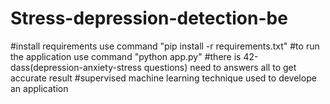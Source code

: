 # Stress-depression-detection-be
#install requirements use command "pip install -r requirements.txt"
#to run the application use command "python app.py"
#there is 42-dass(depression-anxiety-stress questions) need to answers all to get accurate result
#supervised machine learning technique used to develope an application
